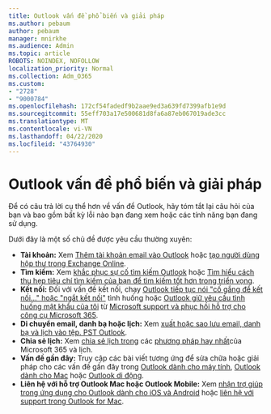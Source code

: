 ```yaml
---
title: Outlook vấn đề phổ biến và giải pháp
ms.author: pebaum
author: pebaum
manager: mnirkhe
ms.audience: Admin
ms.topic: article
ROBOTS: NOINDEX, NOFOLLOW
localization_priority: Normal
ms.collection: Adm_O365
ms.custom:
- "2728"
- "9000784"
ms.openlocfilehash: 172cf54fadedf9b2aae9ed3a639fd7399afb1e9d
ms.sourcegitcommit: 55eff703a17e500681d8fa6a87eb067019ade3cc
ms.translationtype: MT
ms.contentlocale: vi-VN
ms.lasthandoff: 04/22/2020
ms.locfileid: "43764930"
---
```

# <a name="outlook-common-issues-and-resolutions"></a>Outlook vấn đề phổ biến và giải pháp

Để có câu trả lời cụ thể hơn về vấn đề Outlook, hãy tóm tắt lại câu hỏi của bạn và bao gồm bất kỳ lỗi nào bạn đang xem hoặc các tính năng bạn đang sử dụng.

Dưới đây là một số chủ đề được yêu cầu thường xuyên:

- **Tài khoản:** Xem [Thêm tài khoản email vào Outlook](https://support.office.com/article/6e27792a-9267-4aa4-8bb6-c84ef146101b) hoặc [tạo người dùng hộp thư trong Exchange Online](https://docs.microsoft.com/Exchange/recipients-in-exchange-online/create-user-mailboxes).
- **Tìm kiếm:** Xem [khắc phục sự cố tìm kiếm Outlook](https://support.office.com/article/2556b11f-f4d8-46be-b0a7-de33a3f4f066) hoặc [Tìm hiểu cách thu hẹp tiêu chí tìm kiếm của bạn để tìm kiếm tốt hơn trong triển vọng](https://support.office.com/article/D824D1E9-A255-4C8A-8553-276FB895A8DA).
- **Kết nối:** Đối với vấn đề kết nối, chạy [Outlook tiếp tục nói "cố gắng để kết nối..." hoặc "ngắt kết nối"](https://aka.ms/SaRA-OutlookDisconnect) tình huống hoặc [Outlook giữ yêu cầu tình huống mật khẩu của tôi](https://aka.ms/SaRA-OutlookPwdPrompt) từ [Microsoft support và phục hồi hỗ trợ cho công cụ Microsoft 365](https://diagnostics.outlook.com/#/).
- **Di chuyển email, danh bạ hoặc lịch:** Xem [xuất hoặc sao lưu email, danh bạ và lịch vào tệp. PST Outlook](https://support.office.com/article/14252b52-3075-4e9b-be4e-ff9ef1068f91).
- **Chia sẻ lịch:** Xem [chia sẻ lịch trong](https://support.office.com/article/b576ecc3-0945-4d75-85f1-5efafb8a37b4) các [phương pháp hay nhất](https://support.office.com/article/D93F72D3-2361-4E0D-8D6A-5C4939C17F39)của Microsoft 365 và lịch.
- **Vấn đề gần đây:** Truy cập các bài viết tương ứng để sửa chữa hoặc giải pháp cho các vấn đề gần đây trong [Outlook dành cho máy tính](https://support.office.com/article/ecf61305-f84f-4e13-bb73-95a214ac1230), [Outlook dành cho Mac](https://support.office.com/article/54afa5e3-db38-422a-9d94-3b55330ded8e) hoặc [Outlook di động](https://support.office.com/article/a264ef01-9c88-48fb-9285-7017e4f31f02).
- **Liên hệ với hỗ trợ Outlook Mac hoặc Outlook Mobile:** Xem [nhận trợ giúp trong ứng dụng cho Outlook dành cho iOS và Android](https://support.office.com/article/218a22d1-9fa5-4889-b689-de1c63493243) hoặc [liên hệ với support trong Outlook for Mac](https://support.office.com/article/d0410177-8e65-4487-93f7-206a3a3d71a8).